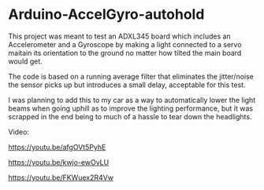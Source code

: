 # Arduino-AccelGyro-autohold

This project was meant to test an ADXL345 board which includes an Accelerometer and a Gyroscope by making a light connected to a servo maitain its orientation to the ground no matter how tilted the main board would get. 

The code is based on a running average filter that eliminates the jitter/noise the sensor picks up but introduces a small delay, acceptable for this test.

I was planning to add this to my car as a way to automatically lower the light beams when going uphill as to improve the lighting performance, but it was scrapped in the end being to much of a hassle to tear down the headlights.

Video:

https://youtu.be/afgOVt5PyhE

https://youtu.be/kwjo-ewOvLU

https://youtu.be/FKWuex2R4Vw
